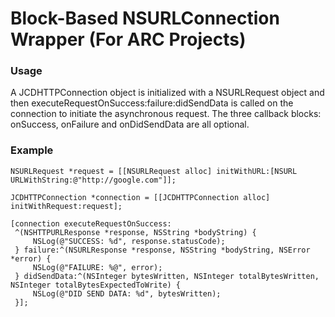 # Block-Based NSURLConnection Wrapper (For ARC Projects)

### Usage

A JCDHTTPConnection object is initialized with a NSURLRequest object and then executeRequestOnSuccess:failure:didSendData is called on the connection to initiate the asynchronous request. The three callback blocks: onSuccess, onFailure and onDidSendData are all optional.

### Example

```objc    
NSURLRequest *request = [[NSURLRequest alloc] initWithURL:[NSURL URLWithString:@"http://google.com"]];

JCDHTTPConnection *connection = [[JCDHTTPConnection alloc] initWithRequest:request];

[connection executeRequestOnSuccess:
 ^(NSHTTPURLResponse *response, NSString *bodyString) {
     NSLog(@"SUCCESS: %d", response.statusCode);
 } failure:^(NSURLResponse *response, NSString *bodyString, NSError *error) {
     NSLog(@"FAILURE: %@", error);
 } didSendData:^(NSInteger bytesWritten, NSInteger totalBytesWritten, NSInteger totalBytesExpectedToWrite) {
     NSLog(@"DID SEND DATA: %d", bytesWritten);
 }];
```
 